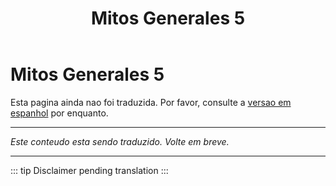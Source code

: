 ﻿---
title: Mitos Generales 5
---

<!-- TODO: translation missing -->

# Mitos Generales 5

Esta pagina ainda nao foi traduzida. Por favor, consulte a [versao em espanhol](/es/mitos-generales-5) por enquanto.

---

*Este conteudo esta sendo traduzido. Volte em breve.*

---

::: tip
Disclaimer pending translation
:::
